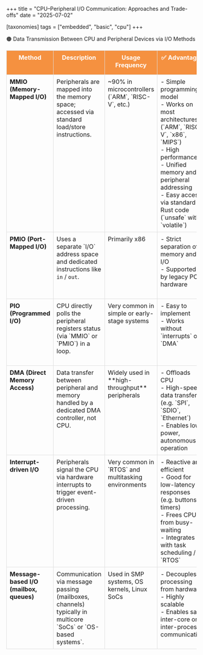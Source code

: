 +++
title = "CPU–Peripheral I/O Communication: Approaches and Trade-offs"
date = "2025-07-02"

[taxonomies]
tags = ["embedded", "basic", "cpu"]
+++ 

🟠 Data Transmission Between CPU and Peripheral Devices via I/O Methods

<!-- more -->

<style>
  table {
    width: 100%;
    border-collapse: collapse;
    margin-bottom: 20px;
  }

  th,
  td {
    border: 1px solid #ddd;
    padding: 8px;
    vertical-align: top;
  }

  th {
    background-color: #f59140;
    color: white;
    text-align: center;
  }

  td:first-child {
    width: auto;
  }
</style>

<table>
  <thead>
    <tr>
      <th>Method</th>
      <th>Description</th>
      <th>Usage Frequency</th>
      <th>✅ Advantages</th>
      <th>❌ Disadvantages</th>
      <th>🛠️ Tools / Crates</th>
    </tr>
  </thead>
  <tbody>
    <tr>
      <td><strong>MMIO (Memory-Mapped I/O)</strong></td>
      <td>Peripherals are mapped into the memory space; accessed via standard load/store instructions.</td>
      <td>~90% in microcontrollers (`ARM`, `RISC-V`, etc.)</td>
      <td>
        - Simple programming model<br>
        - Works on most architectures (`ARM`, `RISC-V`, `x86`, `MIPS`)<br>
        - High performance<br>
        - Unified memory and peripheral addressing<br>
        - Easy access via standard Rust code (`unsafe` with `volatile`)
      </td>
      <td>
        - CPU can be busy polling<br>
        - Requires memory protection (`MPU`/`MMU`) in complex systems<br>
        - Needs care with caching (often regions marked as `non-cacheable`)<br>
        - Address layout can get complex in large SoCs
      </td>
      <td>
        <code>cortex-m</code>, <code>riscv</code>, <code>volatile-register</code>, <code>peripheral</code>
      </td>
    </tr>
    <tr>
      <td><strong>PMIO (Port-Mapped I/O)</strong></td>
      <td>Uses a separate `I/O` address space and dedicated instructions like <code>in</code> / <code>out</code>.</td>
      <td>Primarily x86</td>
      <td>
        - Strict separation of memory and I/O<br>
        - Supported by legacy PC hardware
      </td>
      <td>
        - Non-portable (requires special instructions)<br>
        - Not supported on modern microcontrollers
      </td>
      <td>
        Not **applicable in Rust** embedded; mostly C/ASM for x86
      </td>
    </tr>
    <tr>
      <td><strong>PIO (Programmed I/O)</strong></td>
      <td>CPU directly polls the peripheral registers status (via `MMIO` or `PMIO`) in a loop.</td>
      <td>Very common in simple or early-stage systems</td>
      <td>
        - Easy to implement<br>
        - Works without `interrupts` or `DMA`
      </td>
      <td>
        - Very inefficient (CPU is fully occupied)<br>
        - Poor scalability and power consumption
      </td>
      <td>
        Any HAL (e.g. <code>embedded-hal</code>) with polling read/write
      </td>
    </tr>
    <tr>
      <td><strong>DMA (Direct Memory Access)</strong></td>
      <td>Data transfer between peripheral and memory handled by a dedicated DMA controller, not CPU.</td>
      <td>Widely used in **high-throughput** peripherals</td>
      <td>
        - Offloads CPU<br>
        - High-speed data transfer (e.g. `SPI`, `SDIO`, `Ethernet`)<br>
        - Enables low-power, autonomous operation
      </td>
      <td>
        - Setup complexity<br>
        - Requires compatible hardware<br>
        - Needs careful buffer and interrupt handling
      </td>
      <td>
        <code>stm32-dma</code>, <code>esp-hal</code>, <code>nrf-dma</code>, manual register config
      </td>
    </tr>
    <tr>
      <td><strong>Interrupt-driven I/O</strong></td>
      <td>Peripherals signal the CPU via hardware interrupts to trigger event-driven processing.</td>
      <td>Very common in `RTOS` and multitasking environments</td>
      <td>
        - Reactive and efficient<br>
        - Good for low-latency responses (e.g. buttons, timers)<br>
        - Frees CPU from busy-waiting<br>
        - Integrates with task scheduling / `RTOS`
      </td>
      <td>
        - Requires careful handling of race conditions and priority<br>
        - May introduce complexity in shared-state management
      </td>
      <td>
        <code>#[interrupt]</code>, <code>cortex-m-rt</code>, <code>riscv-rt</code><br>
        <code>RTIC</code>, <code>embassy</code>, <code>freertos-rust</code>, <code>tock</code>
      </td>
    </tr>
    <tr>
      <td><strong>Message-based I/O (mailbox, queues)</strong></td>
      <td>Communication via message passing (mailboxes, channels) typically in multicore `SoCs` or `OS-based systems`.</td>
      <td>Used in SMP systems, OS kernels, Linux SoCs</td>
      <td>
        - Decouples processing from hardware<br>
        - Highly scalable<br>
        - Enables safe inter-core or inter-process communication
      </td>
      <td>
        - Requires advanced OS or firmware<br>
        - Increased system complexity
      </td>
      <td>
        <code>heapless::spsc</code>, <code>embassy-channel</code>, <code>tock</code> IPC, RTOS queues
      </td>
    </tr>
  </tbody>
</table>